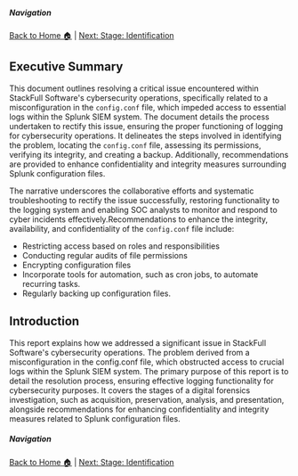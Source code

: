 ##### Navigation

[Back to Home 🏠](../README.md) | [Next: Stage: Identification](stage1.md)

##  Executive Summary

This document outlines resolving a critical issue encountered within StackFull Software's cybersecurity operations, specifically related to a misconfiguration in the `config.conf` file, which impeded access to essential logs within the Splunk SIEM system. The document details the process undertaken to rectify this issue, ensuring the proper functioning of logging for cybersecurity operations. It delineates the steps involved in identifying the problem, locating the `config.conf` file, assessing its permissions, verifying its integrity, and creating a backup. Additionally, recommendations are provided to enhance confidentiality and integrity measures surrounding Splunk configuration files.

The narrative underscores the collaborative efforts and systematic troubleshooting to rectify the issue successfully, restoring functionality to the logging system and enabling SOC analysts to monitor and respond to cyber incidents effectively.Recommendations to enhance the integrity, availability, and confidentiality of the `config.conf` file include:

- Restricting access based on roles and responsibilities
- Conducting regular audits of file permissions
- Encrypting configuration files
- Incorporate tools for automation, such as cron jobs, to automate recurring tasks.
- Regularly backing up configuration files.

## Introduction

This report explains how we addressed a significant issue in StackFull Software's cybersecurity operations. The problem derived from a misconfiguration in the config.conf file, which obstructed access to crucial logs within the Splunk SIEM system. The primary purpose of this report is to detail the resolution process, ensuring effective logging functionality for cybersecurity purposes. It covers the stages of a digital forensics investigation, such as acquisition, preservation, analysis, and presentation, alongside recommendations for enhancing confidentiality and integrity measures related to Splunk configuration files.

##### Navigation

[Back to Home 🏠](../README.md) | [Next: Stage: Identification](stage1.md)